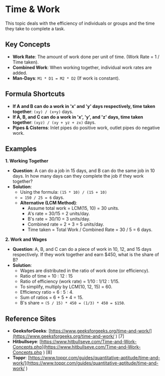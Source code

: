 # Time & Work

This topic deals with the efficiency of individuals or groups and the time they take to complete a task.

## Key Concepts
*   **Work Rate**: The amount of work done per unit of time. (Work Rate = 1 / Time taken).
*   **Combined Work**: When working together, individual work rates are added.
*   **Man-Days**: `M1 * D1 = M2 * D2` (If work is constant).

## Formula Shortcuts
*   **If A and B can do a work in 'x' and 'y' days respectively, time taken together**: `(xy) / (x+y)` days.
*   **If A, B, and C can do a work in 'x', 'y', and 'z' days, time taken together**: `(xyz) / (xy + yz + zx)` days.
*   **Pipes & Cisterns**: Inlet pipes do positive work, outlet pipes do negative work.

## Examples

**1. Working Together**
*   **Question**: A can do a job in 15 days, and B can do the same job in 10 days. In how many days can they complete the job if they work together?
*   **Solution**:
    *   Using the formula: `(15 * 10) / (15 + 10)`
    *   `= 150 / 25 = 6` days.
    *   **Alternative (LCM Method)**:
        *   Assume total work = LCM(15, 10) = 30 units.
        *   A's rate = 30/15 = 2 units/day.
        *   B's rate = 30/10 = 3 units/day.
        *   Combined rate = 2 + 3 = 5 units/day.
        *   Time taken = Total Work / Combined Rate = 30 / 5 = 6 days.

**2. Work and Wages**
*   **Question**: A, B, and C can do a piece of work in 10, 12, and 15 days respectively. If they work together and earn $450, what is the share of B?
*   **Solution**:
    *   Wages are distributed in the ratio of work done (or efficiency).
    *   Ratio of time = 10 : 12 : 15
    *   Ratio of efficiency (work rate) = 1/10 : 1/12 : 1/15.
    *   To simplify, multiply by LCM(10, 12, 15) = 60.
    *   Efficiency ratio = 6 : 5 : 4.
    *   Sum of ratios = 6 + 5 + 4 = 15.
    *   B's share = `(5 / 15) * 450 = (1/3) * 450 = $150`.

## Reference Sites
*   **GeeksforGeeks**: [https://www.geeksforgeeks.org/time-and-work/](https://www.geeksforgeeks.org/time-and-work/ ) [7]
*   **Hitbullseye**: [https://www.hitbullseye.com/Time-and-Work-Concepts.php](https://www.hitbullseye.com/Time-and-Work-Concepts.php ) [8]
*   **Toppr**: [https://www.toppr.com/guides/quantitative-aptitude/time-and-work/](https://www.toppr.com/guides/quantitative-aptitude/time-and-work/ )
